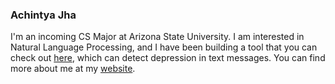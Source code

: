 ### Achintya Jha

I'm an incoming CS Major at Arizona State University. I am interested in Natural Language Processing, and I have been building a tool that you can check out [here](https://sentimate.org/), which can detect depression in text messages.
You can find more about me at my [website](https://achintyajha.com/).
